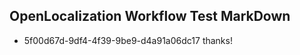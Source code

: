 ## OpenLocalization Workflow Test MarkDown
* 5f00d67d-9df4-4f39-9be9-d4a91a06dc17 thanks!

<!--HONumber=Aug16_HO4-->


